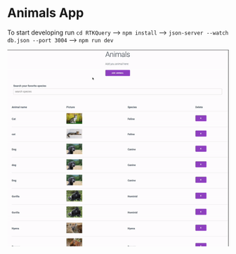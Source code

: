 # Animals App
To start developing run  `cd RTKQuery` -->  `npm install` -->   `json-server --watch db.json --port 3004`  --> `npm run dev`

![ Alt text](animals.gif)